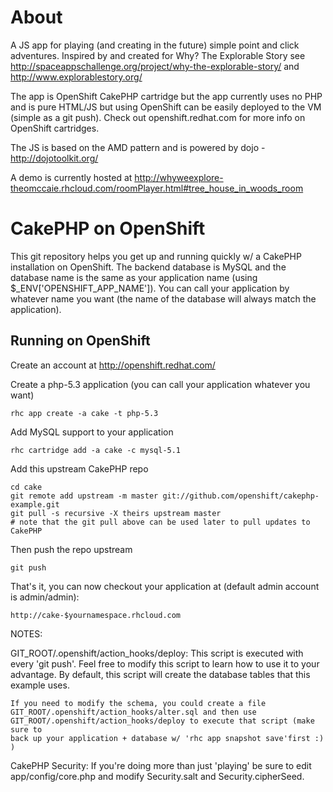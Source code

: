 About
====================
A JS app for playing (and creating in the future) simple point and click adventures. Inspired by and created for Why? The Explorable Story see
http://spaceappschallenge.org/project/why-the-explorable-story/ and http://www.explorablestory.org/ 

The app is OpenShift CakePHP cartridge but the app currently uses no PHP and is pure HTML/JS but using OpenShift can be easily deployed to the VM (simple as a git push).
Check out openshift.redhat.com for more info on OpenShift cartridges.

The JS is based on the AMD pattern and is powered by dojo - http://dojotoolkit.org/

A demo is currently hosted at http://whyweexplore-theomccaie.rhcloud.com/roomPlayer.html#tree_house_in_woods_room 



CakePHP on OpenShift
====================

This git repository helps you get up and running quickly w/ a CakePHP installation
on OpenShift.  The backend database is MySQL and the database name is the
same as your application name (using $_ENV['OPENSHIFT_APP_NAME']).  You can call
your application by whatever name you want (the name of the database will always
match the application).


Running on OpenShift
----------------------------

Create an account at http://openshift.redhat.com/

Create a php-5.3 application (you can call your application whatever you want)

    rhc app create -a cake -t php-5.3

Add MySQL support to your application

    rhc cartridge add -a cake -c mysql-5.1

Add this upstream CakePHP repo

    cd cake
    git remote add upstream -m master git://github.com/openshift/cakephp-example.git
    git pull -s recursive -X theirs upstream master
    # note that the git pull above can be used later to pull updates to CakePHP
    
Then push the repo upstream

    git push

That's it, you can now checkout your application at (default admin account is admin/admin):

    http://cake-$yournamespace.rhcloud.com


NOTES:

GIT_ROOT/.openshift/action_hooks/deploy:
    This script is executed with every 'git push'.  Feel free to modify this script
    to learn how to use it to your advantage.  By default, this script will create
    the database tables that this example uses.

    If you need to modify the schema, you could create a file 
    GIT_ROOT/.openshift/action_hooks/alter.sql and then use
    GIT_ROOT/.openshift/action_hooks/deploy to execute that script (make sure to
    back up your application + database w/ 'rhc app snapshot save'first :) )

CakePHP Security:
    If you're doing more than just 'playing' be sure to edit app/config/core.php
    and modify Security.salt and Security.cipherSeed.
